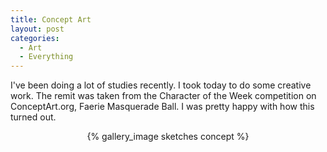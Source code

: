 ```yaml
---
title: Concept Art
layout: post
categories:
  - Art
  - Everything
---
```


I've been doing a lot of studies recently. I took today to do some creative work. The remit
was taken from the Character of the Week competition on ConceptArt.org, Faerie Masquerade
Ball. I was pretty happy with how this turned out.

<center>{% gallery_image sketches concept %}</center>